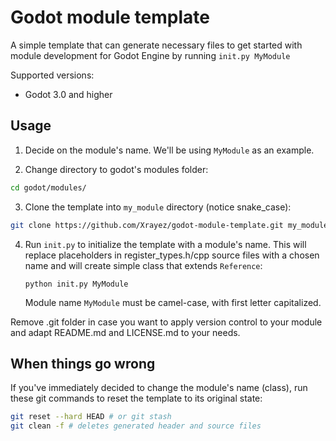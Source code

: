 # Godot module template

A simple template that can generate necessary files to get started with module
development for Godot Engine by running `init.py MyModule`

Supported versions:
* Godot 3.0 and higher

## Usage

1. Decide on the module's name. We'll be using `MyModule` as an example.

2. Change directory to godot's modules folder:

```bash
cd godot/modules/
```

3. Clone the template into `my_module` directory (notice snake_case):

```bash
git clone https://github.com/Xrayez/godot-module-template.git my_module
```

4. Run `init.py` to initialize the template with a module's name. This will
replace placeholders in register_types.h/cpp source files with a chosen name and
will create simple class that extends `Reference`:

    `python init.py MyModule`

    Module name `MyModule` must be camel-case, with first letter capitalized.

Remove .git folder in case you want to apply version control to your module
and adapt README.md and LICENSE.md to your needs.

## When things go wrong

If you've immediately decided to change the module's name (class), run these git
commands to reset the template to its original state:

```bash
git reset --hard HEAD # or git stash
git clean -f # deletes generated header and source files
```